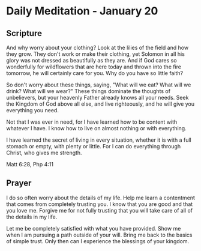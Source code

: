 # Daily Meditation - January 20

## Scripture

And why worry about your clothing? Look at the lilies of the field and how they
grow. They don't work or make their clothing, yet Solomon in all his glory was
not dressed as beautifully as they are. And if God cares so wonderfully for
wildflowers that are here today and thrown into the fire tomorrow, he will
certainly care for you. Why do you have so little faith?

So don't worry about these things, saying, "What will we eat? What will we
drink? What will we wear?" These things dominate the thoughts of unbelievers,
but your heavenly Father already knows all your needs. Seek the Kingdom of God
above all else, and live righteously, and he will give you everything you need.

Not that I was ever in need, for I have learned how to be content with whatever
I have. I know how to live on almost nothing or with everything.

I have learned the secret of living in every situation, whether it is with a
full stomach or empty, with plenty or little. For I can do everything through
Christ, who gives me strength.

Matt 6:28, Php 4:11


## Prayer

I do so often worry about the details of my life. Help me learn a contentment
that comes from completely trusting you.  I know that you are good and that
you love me.  Forgive me for not fully trusting that you will take care of all
of the details in my life.

Let me be completely satisfied with what you have provided.  Show me when I am 
pursuing a path outside of your will.  Bring me back to the basics of simple 
trust. Only then can I experience the blessings of your kingdom.

